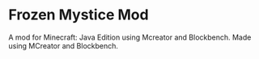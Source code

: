# Frozen Mystice Mod
A mod for Minecraft: Java Edition using Mcreator and Blockbench.
Made using MCreator and Blockbench.
